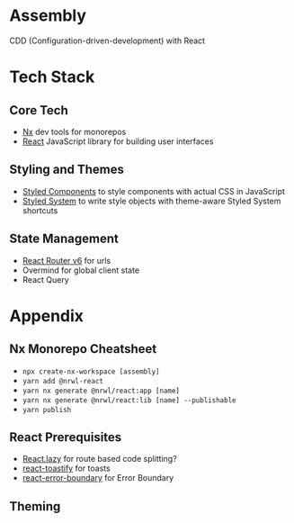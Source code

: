 # Assembly

CDD (Configuration-driven-development) with React

# Tech Stack

## Core Tech

- [Nx](https://nx.dev/latest/react/getting-started/getting-started) dev tools for monorepos
- [React](https://reactjs.org/docs/getting-started.html) JavaScript library for building user interfaces

## Styling and Themes

- [Styled Components](https://styled-components.com/) to style components with actual CSS in JavaScript
- [Styled System](https://styled-system.com/) to write style objects with theme-aware Styled System shortcuts

## State Management

- [React Router v6](https://reacttraining.com/blog/react-router-v6-pre/) for urls
- Overmind for global client state
- React Query

# Appendix

## Nx Monorepo Cheatsheet

- `npx create-nx-workspace [assembly]`
- `yarn add @nrwl-react`
- `yarn nx generate @nrwl/react:app [name]`
- `yarn nx generate @nrwl/react:lib [name] --publishable`
- `yarn publish`

## React Prerequisites

- [React.lazy](https://reactjs.org/docs/code-splitting.html#route-based-code-splitting) for route based code splitting?
- [react-toastify](https://fkhadra.github.io/react-toastify/introduction/) for toasts
- [react-error-boundary](https://github.com/bvaughn/react-error-boundary) for Error Boundary

## Theming
